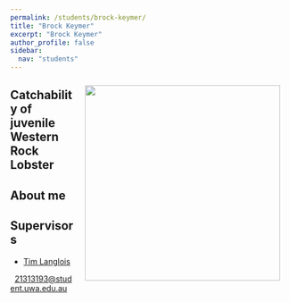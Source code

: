 ```yaml
---
permalink: /students/brock-keymer/
title: "Brock Keymer"
excerpt: "Brock Keymer"
author_profile: false
sidebar:
  nav: "students"
---
```

<img class="philprofile" src='/images/Brock_WS.jpg' align='right' width="350" hspace="20" vspace="10">

## Catchability of juvenile Western Rock Lobster

## About me

## Supervisors
- [Tim Langlois](https://uwamegfisheries.github.io/academics/tim-langlois/ "Tim Langlois")

<p class="phoneemail"><i class="far fa-envelope-open"></i>&nbsp;&nbsp;<a href="mailto:21313193@student.uwa.edu.au">21313193@student.uwa.edu.au</a><br>
